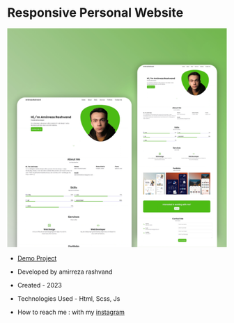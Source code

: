 # Responsive Personal Website

![viewfinal](https://raw.githubusercontent.com/Amirreza-Rashvand-Developer/Amirreza-Rashvand/main/preview.jpg)

- [Demo Project](https://amirreza-rashvand-developer.github.io/Travel/)

- Developed by amirreza rashvand

- Created - 2023

- Technologies Used - Html, Scss, Js

- How to reach me : with my [instagram](https://www.instagram.com/amirreza_rashvand_developer)
